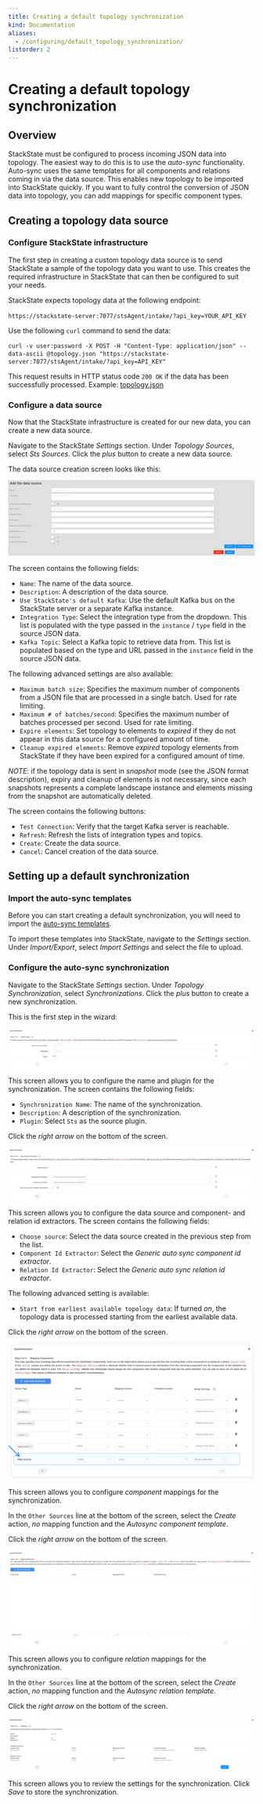 ```yaml
---
title: Creating a default topology synchronization
kind: Documentation
aliases:
  - /configuring/default_topology_synchronization/
listorder: 2
---
```


# Creating a default topology synchronization

## Overview

StackState must be configured to process incoming JSON data into topology. The easiest way to do this is to use the _auto-sync_ functionality. Auto-sync uses the same templates for all components and relations coming in via the data source. This enables new topology to be imported into StackState quickly. If you want to fully control the conversion of JSON data into topology, you can add mappings for specific component types.

## Creating a topology data source

### Configure StackState infrastructure

The first step in creating a custom topology data source is to send StackState a sample of the topology data you want to use. This creates the required infrastructure in StackState that can then be configured to suit your needs.

StackState expects topology data at the following endpoint:

`https://stackstate-server:7077/stsAgent/intake/?api_key=YOUR_API_KEY`

Use the following `curl` command to send the data:

```text
curl -v user:password -X POST -H "Content-Type: application/json" --data-ascii @topology.json "https://stackstate-server:7077/stsAgent/intake/?api_key=API_KEY"
```

This request results in HTTP status code `200 OK` if the data has been successfully processed. Example: [topology.json](https://github.com/mpvvliet/stackstate-docs/tree/0f69067c340456b272cfe50e249f4f4ee680f8d9/files/guides/topology/topology.json)

### Configure a data source

Now that the StackState infrastructure is created for our new data, you can create a new data source.

Navigate to the StackState _Settings_ section. Under _Topology Sources_, select _Sts Sources_. Click the _plus_ button to create a new data source.

The data source creation screen looks like this:

![](../.gitbook/assets/create-data-source-screen.png)

The screen contains the following fields:

* `Name`: The name of the data source.
* `Description`: A description of the data source.
* `Use StackState's default Kafka`: Use the default Kafka bus on the StackState server or a separate Kafka instance.
* `Integration Type`: Select the integration type from the dropdown. This list is populated with the type passed in the `instance` / `type` field in the source JSON data.
* `Kafka Topic`: Select a Kafka topic to retrieve data from. This list is populated based on the type and URL passed in the `instance` field in the source JSON data.

The following advanced settings are also available:

* `Maximum batch size`: Specifies the maximum number of components from a JSON file that are processed in a single batch. Used for rate limiting.
* `Maximum # of batches/second`: Specifies the maximum number of batches processed per second. Used for rate limiting.
* `Expire elements`: Set topology to elements to _expired_ if they do not appear in this data source for a configured amount of time.
* `Cleanup expired elements`: Remove _expired_ topology elements from StackState if they have been expired for a configured amount of time.

_NOTE_: if the topology data is sent in _snapshot_ mode \(see the JSON format description\), expiry and cleanup of elements is not necessary, since each snapshots represents a complete landscape instance and elements missing from the snapshot are automatically deleted.

The screen contains the following buttons:

* `Test Connection`: Verify that the target Kafka server is reachable.
* `Refresh`: Refresh the lists of integration types and topics.
* `Create`: Create the data source.
* `Cancel`: Cancel creation of the data source.

## Setting up a default synchronization

### Import the auto-sync templates

Before you can start creating a default synchronization, you will need to import the [auto-sync templates](https://github.com/mpvvliet/stackstate-docs/tree/0f69067c340456b272cfe50e249f4f4ee680f8d9/json/auto-sync-nodes.conf).

To import these templates into StackState, navigate to the _Settings_ section. Under _Import/Export_, select _Import Settings_ and select the file to upload.

### Configure the auto-sync synchronization

Navigate to the StackState _Settings_ section. Under _Topology Synchronization_, select _Synchronizations_. Click the _plus_ button to create a new synchronization.

This is the first step in the wizard:

![](../.gitbook/assets/synchronization-wizard-step-1.png)

This screen allows you to configure the name and plugin for the synchronization. The screen contains the following fields:

* `Synchronization Name`: The name of the synchronization.
* `Description`: A description of the synchronization.
* `Plugin`: Select `Sts` as the source plugin.

Click the _right arrow_ on the bottom of the screen.

![](../.gitbook/assets/synchronization-wizard-step-2.png)

This screen allows you to configure the data source and component- and relation id extractors. The screen contains the following fields:

* `Choose source`: Select the data source created in the previous step from the list.
* `Component Id Extractor`: Select the _Generic auto sync component id extractor_.
* `Relation Id Extractor`: Select the _Generic auto sync relation id extractor_.

The following advanced setting is available:

* `Start from earliest available topology data`: If turned _on_, the topology data is processed starting from the earliest available data.

Click the _right arrow_ on the bottom of the screen.

![](../.gitbook/assets/synchronization-wizard-step-3.png)

This screen allows you to configure _component_ mappings for the synchronization.

In the `Other Sources` line at the bottom of the screen, select the _Create_ action, _no_ mapping function and the _Autosync component template_.

Click the _right arrow_ on the bottom of the screen.

![](../.gitbook/assets/synchronization-wizard-step-4.png)

This screen allows you to configure _relation_ mappings for the synchronization.

In the `Other Sources` line at the bottom of the screen, select the _Create_ action, _no_ mapping function and the _Autosync relation template_.

Click the _right arrow_ on the bottom of the screen.

![](../.gitbook/assets/synchronization-wizard-step-5.png)

This screen allows you to review the settings for the synchronization. Click _Save_ to store the synchronization.

